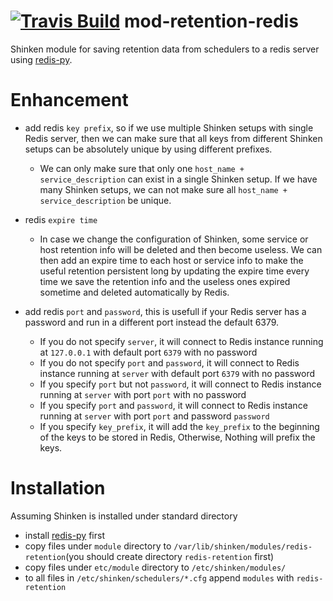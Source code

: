 <a href='https://travis-ci.org/shinken-monitoring/mod-retention-redis'><img src='https://api.travis-ci.org/shinken-monitoring/mod-retention-redis.svg?branch=master' alt='Travis Build'></a>
mod-retention-redis
===================

Shinken module for saving retention data from schedulers to a redis server 
using [redis-py](https://github.com/andymccurdy/redis-py).

Enhancement
===========
* add redis `key prefix`, so if we use multiple Shinken setups with single 
Redis server, then we can make sure that all keys from different Shinken 
setups can be absolutely unique by using different prefixes.
  * We can only make sure that only one `host_name + service_description` can 
  exist in a single Shinken setup. If we have many Shinken setups, we can 
  not make sure all `host_name + service_description` be unique.
 
* redis `expire time`
  * In case we change the configuration of Shinken, some service
  or host retention info will be deleted and then become useless. We can
  then add an expire time to each host or service info to make the useful
  retention persistent long by updating the expire time every time we save
  the retention info and the useless ones expired sometime and deleted
  automatically by Redis.
 
* add redis `port` and `password`, this is usefull if your Redis server has 
a password and run in a different port instead the default 6379.
  * If you do not specify `server`, it will connect to Redis instance 
  running at `127.0.0.1` with default port `6379` with no password
  * If you do not specify `port` and `password`, it will connect to Redis 
  instance running at `server` with default port `6379` with no password
  * If you specify `port` but not `password`, it will connect to Redis instance
  running at `server` with port `port` with no password
  * If you specify `port` and `password`, it will connect to Redis instance 
  running at `server` with port `port` and password `password`
  * If you specify `key_prefix`, it will add the `key_prefix` to the 
  beginning of the keys to be stored in Redis, Otherwise, Nothing will 
  prefix the keys.
  
Installation
============
Assuming Shinken is installed under standard directory
* install [redis-py](https://github.com/andymccurdy/redis-py) first
* copy files under `module` directory to 
`/var/lib/shinken/modules/redis-retention`(you should create 
directory `redis-retention` first)
* copy files under `etc/module` directory to `/etc/shinken/modules/`
* to all files in `/etc/shinken/schedulers/*.cfg` append `modules` with 
`redis-retention`